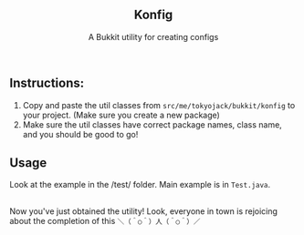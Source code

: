 <h2  align="center">Konfig</h2>
<p  align="center">A Bukkit utility for creating configs</p>

<br/>

## Instructions:

1. Copy and paste the util classes from ```src/me/tokyojack/bukkit/konfig``` to your project. (Make sure you create a new package)
2. Make sure the util classes have correct package names, class name, and you should be good to go!

## Usage

Look at the example in the /test/ folder. Main example is in  ```Test.java```.

##

Now you've just obtained the utility! Look, everyone in town is rejoicing about the completion of this ```＼（＾○＾）人（＾○＾）／```
